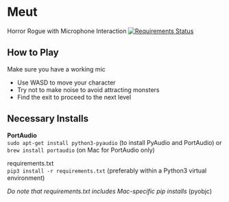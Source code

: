 # Meut
Horror Rogue with Microphone Interaction
[![Requirements Status](https://requires.io/github/Hexadoon/Meut/requirements.svg?branch=master)](https://requires.io/github/Hexadoon/Meut/requirements/?branch=master)

## How to Play
Make sure you have a working mic
 - Use WASD to move your character
 - Try not to make noise to avoid attracting monsters
 - Find the exit to proceed to the next level

## Necessary Installs
**PortAudio**<br>
`sudo apt-get install python3-pyaudio` (to install PyAudio and PortAudio) or `brew install portaudio` (on Mac for PortAudio only)

requirements.txt<br>
`pip3 install -r requirements.txt` (preferably within a Python3 virtual environment)

*Do note that requirements.txt includes Mac-specific pip installs* (pyobjc)
